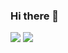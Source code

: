 ### Hi there 👋

<div>
  <a href"https://github.com/Jopereira2005">
  <img height"180em" src="https://github-readme-stats.vercel.app/api?username=Jopereira2005&theme=tokyonight&show_icons=true&include_all_commits=true&count_private=true">
  <img height"180em" src="https://github-readme-stats.vercel.app/api/top-langs/?username=Jopereira2005&layout=compact">
</div>
<!--
**Jopereira2005/Jopereira2005** is a ✨ _special_ ✨ repository because its `README.md` (this file) appears on your GitHub profile.

Here are some ideas to get you started:

- 🔭 I’m currently working on ...
- 🌱 I’m currently learning ...
- 👯 I’m looking to collaborate on ...
- 🤔 I’m looking for help with ...
- 💬 Ask me about ...
- 📫 How to reach me: ...



-->
